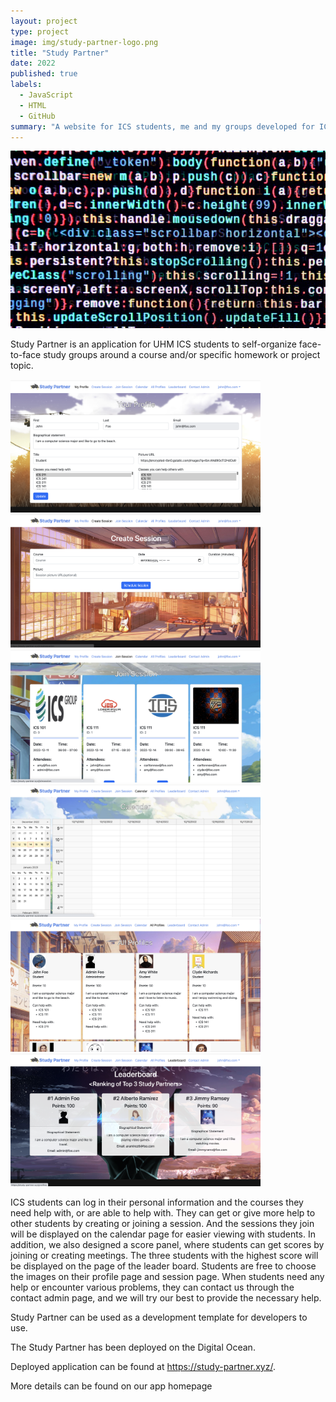 ```yaml
---
layout: project
type: project
image: img/study-partner-logo.png
title: "Study Partner"
date: 2022
published: true
labels:
  - JavaScript
  - HTML
  - GitHub
summary: "A website for ICS students, me and my groups developed for ICS 314."
---
```


<img class="img-fluid" src="../img/study-partner.png">

Study Partner is an application for UHM ICS students to self-organize face-to-face study groups around a course and/or specific homework or project topic.

<img class="img-fluid" src="../img/study-partner-1.png" width="400px"> <img class="img-fluid" src="../img/study-partner-2.png" width="400px"> <img class="img-fluid" src="../img/study-partner-3.png" width="400px"> <img class="img-fluid" src="../img/study-partner-4.png" width="400px"> <img class="img-fluid" src="../img/study-partner-5.png" width="400px"> <img class="img-fluid" src="../img/study-partner-6.png" width="400px">

ICS students can log in their personal information and the courses they need help with, or are able to help with. They can get or give more help to other students by creating or joining a session. And the sessions they join will be displayed on the calendar page for easier viewing with students. In addition, we also designed a score panel, where students can get scores by joining or creating meetings. The three students with the highest score will be displayed on the page of the leader board. Students are free to choose the images on their profile page and session page. When students need any help or encounter various problems, they can contact us through the contact admin page, and we will try our best to provide the necessary help.

Study Partner can be used as a development template for developers to use.

The Study Partner has been deployed on the Digital Ocean.

Deployed application can be found at https://study-partner.xyz/.

More details can be found on our app homepage
